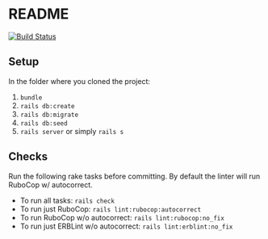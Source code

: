 # README
[![Build Status](https://travis-ci.com/GreatHearts/giving_profiles.svg?branch=master)](https://travis-ci.com/GreatHearts/giving_profiles)

## Setup
In the folder where you cloned the project:
1. `bundle`
1. `rails db:create`
1. `rails db:migrate`
1. `rails db:seed`
1. `rails server` or simply `rails s`

## Checks
Run the following rake tasks before committing. By default the linter will run RuboCop w/ autocorrect.
* To run all tasks: `rails check`
* To run just RuboCop: `rails lint:rubocop:autocorrect`
* To run RuboCop w/o autocorrect: `rails lint:rubocop:no_fix`
* To run just ERBLint w/o autocorrect: `rails lint:erblint:no_fix`
